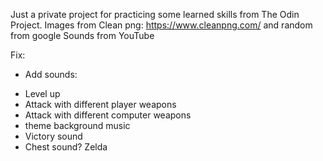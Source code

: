 Just a private project for practicing some learned skills from The Odin Project.
Images from Clean png: https://www.cleanpng.com/ and random from google
Sounds from YouTube

Fix:
<!-- * playerCombatText background before attack -->
<!-- * Fix background image bottom etc. -->
<!-- * Increase size of characters -->
<!-- * Fix moon wolf background (bottom problem) -->
<!-- * Game Logo size. Too big -->
<!-- * Griffin and Dragon should transform 180deg -->
<!-- * End game after Battle Mage and add chest as a reward after the boss -->
<!-- * Increase damage each level -->
* Add sounds:
- Level up
- Attack with different player weapons
- Attack with different computer weapons
- theme background music
- Victory sound
- Chest sound? Zelda